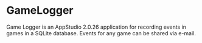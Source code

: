 # GameLogger

Game Logger is an AppStudio 2.0.26 application for recording events in games in a SQLite database. Events for any game can be shared via e-mail.
